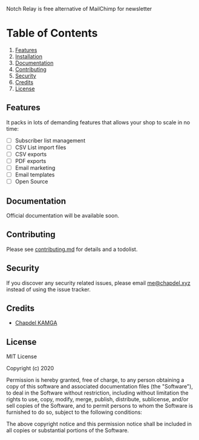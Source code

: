 Notch Relay is free alternative of MailChimp for newsletter

# Table of Contents

1. [Features](#features)
2. [Installation](#installation)
3. [Documentation](#documentation)
4. [Contributing](#contributing)
5. [Security](#security)
6. [Credits](#credits)
7. [License](#license)

## Features

It packs in lots of demanding features that allows your shop to scale in no time:

-   [ ] Subscriber list management
-   [ ] CSV List import files
-   [ ] CSV exports
-   [ ] PDF exports
-   [ ] Email marketing
-   [ ] Email templates
-   [ ] Open Source

## Documentation

Official documentation will be available soon.

## Contributing

Please see [contributing.md](contributing.md) for details and a todolist.

## Security

If you discover any security related issues, please email me@chapdel.xyz instead of using the issue tracker.

## Credits

-   [Chapdel KAMGA](https://twitter.com/chapdel)

## License

MIT License

Copyright (c) 2020

Permission is hereby granted, free of charge, to any person obtaining a copy
of this software and associated documentation files (the "Software"), to deal
in the Software without restriction, including without limitation the rights
to use, copy, modify, merge, publish, distribute, sublicense, and/or sell
copies of the Software, and to permit persons to whom the Software is
furnished to do so, subject to the following conditions:

The above copyright notice and this permission notice shall be included in all
copies or substantial portions of the Software.
